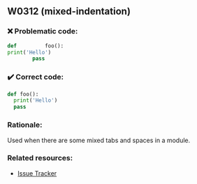 ## W0312 (mixed-indentation)

### :x: Problematic code:

```python
def         foo():
print('Hello')
        pass
```

### :heavy_check_mark: Correct code:

```python
def foo():
  print('Hello')
  pass
```

### Rationale:

Used when there are some mixed tabs and spaces in a module.

### Related resources:

- [Issue Tracker](https://github.com/PyCQA/pylint/issues?q=is%3Aissue+%22mixed-indentation%22+OR+%22W0312%22)
